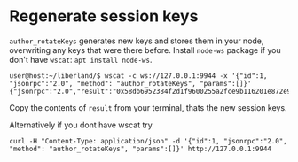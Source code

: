 # Regenerate session keys

`author_rotateKeys` generates new keys and stores them in your node, overwriting any keys that were there before.
Install `node-ws` package if you don't have `wscat`: `apt install node-ws`.

```
user@host:~/liberland/$ wscat -c ws://127.0.0.1:9944 -x '{"id":1, "jsonrpc":"2.0", "method": "author_rotateKeys", "params":[]}'
{"jsonrpc":"2.0","result":"0x58db6952384f2d1f9600255a2fce9b116201e872e9951a0a0c0edd7c31124934c690eb603407f4b98a1c9fc0628d4b926fec03d577f233fda3af01d33e2a391b9ad7558c0ae9ba082b3b70236ec584471c92c3a5d78e9bc08f49de7c75961e132697e5419818bfcd31e1bc2cc7d0560a81db72a76af59374c1932bc7a96d773a","id":1}
```

Copy the contents of `result` from your terminal, thats the new session keys.

Alternatively if you dont have wscat try 

```
curl -H "Content-Type: application/json" -d '{"id":1, "jsonrpc":"2.0", "method": "author_rotateKeys", "params":[]}' http://127.0.0.1:9944
```
